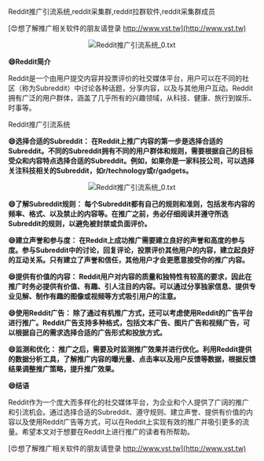 Reddit推广引流系统,reddit采集群,reddit拉群软件,reddit采集群成员

[😍想了解推广相关软件的朋友请登录 http://www.vst.tw](http://www.vst.tw)

 <center><img src="https://vst.tw/MP4/tuiguang/png/3.png" alt="Reddit推广引流系统_0.txt"></center>

**😄Reddit简介**

Reddit是一个由用户提交内容并投票评价的社交媒体平台，用户可以在不同的社区（称为Subreddit）中讨论各种话题，分享内容，以及与其他用户互动。Reddit拥有广泛的用户群体，涵盖了几乎所有的兴趣领域，从科技、健康、旅行到娱乐、时事等。

Reddit推广引流系统

**😄选择合适的Subreddit： 在Reddit上推广内容的第一步是选择合适的Subreddit。不同的Subreddit拥有不同的用户群体和规则，需要根据自己的目标受众和内容特点选择合适的Subreddit。例如，如果你是一家科技公司，可以选择关注科技相关的Subreddit，如r/technology或r/gadgets。**

 <center><img src="https://vst.tw/MP4/tuiguang/png/6.png" alt="Reddit推广引流系统_0.txt"></center>

**😄了解Subreddit规则： 每个Subreddit都有自己的规则和准则，包括发布内容的频率、格式、以及禁止的内容等。在推广之前，务必仔细阅读并遵守所选Subreddit的规则，以避免被封禁或负面评价。**

**😄建立声誉和参与度： 在Reddit上成功推广需要建立良好的声誉和高度的参与度。参与Subreddit中的讨论，回复评论，投票评价其他用户的内容，建立起良好的互动关系。只有建立了声誉和信任，其他用户才会更愿意接受你的推广内容。**

**😄提供有价值的内容： Reddit用户对内容的质量和独特性有较高的要求，因此在推广时务必提供有价值、有趣、引人注目的内容。可以通过分享独家信息、提供专业见解、制作有趣的图像或视频等方式吸引用户的注意。**

**😄使用Reddit广告： 除了通过有机推广方式，还可以考虑使用Reddit的广告平台进行推广。Reddit广告支持多种格式，包括文本广告、图片广告和视频广告，可以根据自己的需求选择合适的广告形式和投放方式。**

**😄监测和优化： 推广之后，需要及时监测推广效果并进行优化。利用Reddit提供的数据分析工具，了解推广内容的曝光量、点击率以及用户反馈等数据，根据反馈结果调整推广策略，提升推广效果。**

**😄结语**

Reddit作为一个庞大而多样化的社交媒体平台，为企业和个人提供了广阔的推广和引流机会。通过选择合适的Subreddit、遵守规则、建立声誉、提供有价值的内容以及使用Reddit广告等方式，可以在Reddit上实现有效的推广并吸引更多的流量。希望本文对于想要在Reddit上进行推广的读者有所帮助。

[😍想了解推广相关软件的朋友请登录 http://www.vst.tw](http://www.vst.tw)



